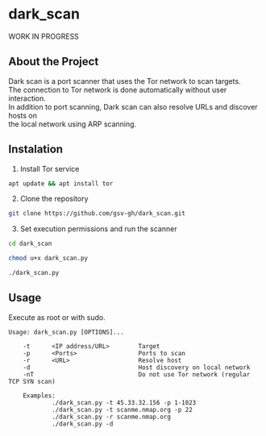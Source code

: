 # dark_scan
WORK IN PROGRESS

## About the Project
Dark scan is a port scanner that uses the Tor network to scan targets.<br/>
The connection to Tor network is done automatically without user interaction.<br/>
In addition to port scanning, Dark scan can also resolve URLs and discover hosts on<br/>
the local network using ARP scanning.<br/>
<!-- A port scanner that uses the Tor network to scan target hosts.<br/> -->

## Instalation

1. Install Tor service<br/>
```bash
apt update && apt install tor
```
2. Clone the repository<br/>
```bash
git clone https://github.com/gsv-gh/dark_scan.git
```
3. Set execution permissions and run the scanner
```bash
cd dark_scan

chmod u+x dark_scan.py

./dark_scan.py
```


<!-- Requires python 3 and scapy. -->

<!-- Tested on Kali.<br/> -->

## Usage

Execute as root or with sudo.

    Usage: dark_scan.py [OPTIONS]...

        -t      <IP address/URL>        Target
        -p      <Ports>                 Ports to scan
        -r      <URL>                   Resolve host
        -d                              Host discovery on local network
        -nT                             Do not use Tor network (regular TCP SYN scan)

        Examples:
                ./dark_scan.py -t 45.33.32.156 -p 1-1023
                ./dark_scan.py -t scanme.nmap.org -p 22
                ./dark_scan.py -r scanme.nmap.org
                ./dark_scan.py -d



